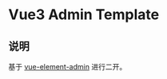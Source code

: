 # Vue3 Admin Template

## 说明

基于 [vue-element-admin](https://github.com/PanJiaChen/vue-element-admin) 进行二开。
